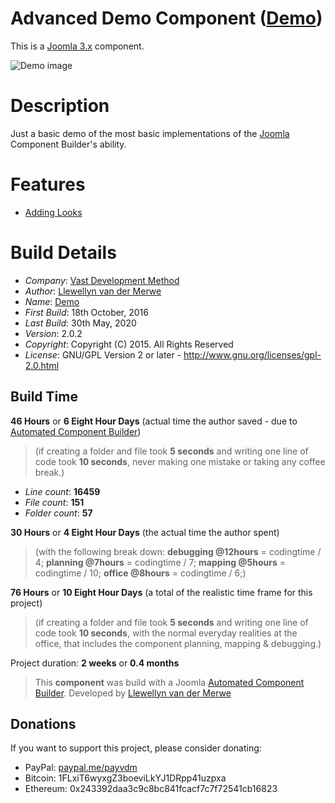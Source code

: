 # Advanced Demo Component ([Demo](http://joomlacomponentbuilder.com))

This is a [Joomla 3.x](https://extensions.joomla.org/extension/component-builder/) component.

![Demo image](https://raw.githubusercontent.com/namibia/demo-joomla-3-component/master/admin/assets/images/vdm-component.jpg "The Demo")

# Description

Just a basic demo of the most basic implementations of the [Joomla](http://www.joomla.org) Component Builder's ability.

# Features

+ [Adding Looks](advanced-demo/addLook.md "Add Look")

# Build Details

+ *Company*: [Vast Development Method](https://www.vdm.io/)
+ *Author*: [Llewellyn van der Merwe](mailto:joomla@vdm.io)
+ *Name*: [Demo](https://www.vdm.io/)
+ *First Build*: 18th October, 2016
+ *Last Build*: 30th May, 2020
+ *Version*: 2.0.2
+ *Copyright*: Copyright (C) 2015. All Rights Reserved
+ *License*: GNU/GPL Version 2 or later - http://www.gnu.org/licenses/gpl-2.0.html

## Build Time

**46 Hours** or **6 Eight Hour Days** (actual time the author saved -
due to [Automated Component Builder](https://www.vdm.io/joomla-component-builder))

> (if creating a folder and file took **5 seconds** and writing one line of code took **10 seconds**,
> never making one mistake or taking any coffee break.)

+ *Line count*: **16459**
+ *File count*: **151**
+ *Folder count*: **57**

**30 Hours** or **4 Eight Hour Days** (the actual time the author spent)

> (with the following break down:
> **debugging @12hours** = codingtime / 4;
> **planning @7hours** = codingtime / 7;
> **mapping @5hours** = codingtime / 10;
> **office @8hours** = codingtime / 6;)

**76 Hours** or **10 Eight Hour Days**
(a total of the realistic time frame for this project)

> (if creating a folder and file took **5 seconds** and writing one line of code took **10 seconds**,
> with the normal everyday realities at the office, that includes the component planning, mapping & debugging.)

Project duration: **2 weeks** or **0.4 months**

> This **component** was build with a Joomla [Automated Component Builder](https://www.vdm.io/joomla-component-builder).
> Developed by [Llewellyn van der Merwe](mailto:joomla@vdm.io)

## Donations

If you want to support this project, please consider donating:
* PayPal: [paypal.me/payvdm](https://www.paypal.me/payvdm)
* Bitcoin: 1FLxiT6wyxgZ3boeviLkYJ1DRpp41uzpxa
* Ethereum: 0x243392daa3c9c8bc841fcacf7c7f72541cb16823
